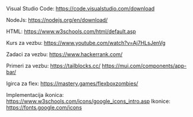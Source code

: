 Visual Studio Code: https://code.visualstudio.com/download

NodeJs: https://nodejs.org/en/download/

HTML: https://www.w3schools.com/html/default.asp

Kurs za vezbu: https://www.youtube.com/watch?v=Aj7HLsJenVg

Zadaci za vezbu: https://www.hackerrank.com/

Primeri za vezbu: https://tailblocks.cc/
                  https://mui.com/components/app-bar/

Igirca za flex: https://mastery.games/flexboxzombies/

Implementacija ikonica: https://www.w3schools.com/icons/google_icons_intro.asp
Ikonice: https://fonts.google.com/icons